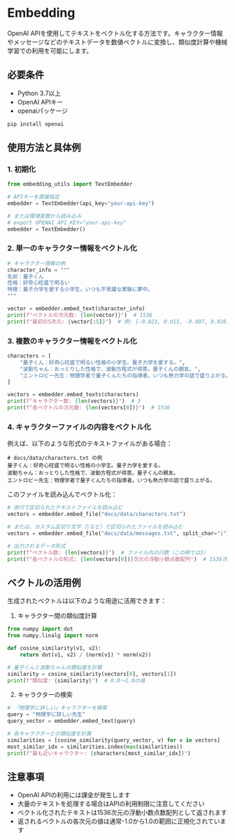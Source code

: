 # Embedding

OpenAI APIを使用してテキストをベクトル化する方法です。キャラクター情報やメッセージなどのテキストデータを数値ベクトルに変換し、類似度計算や機械学習での利用を可能にします。

## 必要条件

- Python 3.7以上
- OpenAI APIキー
- openaiパッケージ

```bash
pip install openai
```

## 使用方法と具体例

### 1. 初期化

```python
from embedding_utils import TextEmbedder

# APIキーを直接指定
embedder = TextEmbedder(api_key="your-api-key")

# または環境変数から読み込み
# export OPENAI_API_KEY="your-api-key"
embedder = TextEmbedder()
```

### 2. 単一のキャラクター情報をベクトル化

```python
# キャラクター情報の例
character_info = """
名前：量子くん
性格：好奇心旺盛で明るい
特徴：量子力学を愛する小学生。いつも不思議な実験に夢中。
"""

vector = embedder.embed_text(character_info)
print(f"ベクトルの次元数: {len(vector)}")  # 1536
print(f"最初の5次元: {vector[:5]}")  # 例: [-0.023, 0.015, -0.007, 0.028, 0.011]
```

### 3. 複数のキャラクター情報をベクトル化

```python
characters = [
    "量子くん：好奇心旺盛で明るい性格の小学生。量子力学を愛する。",
    "波動ちゃん：おっとりした性格で、波動方程式が得意。量子くんの親友。",
    "エントロピー先生：物理学者で量子くんたちの指導者。いつも熱力学の話で盛り上がる。"
]

vectors = embedder.embed_texts(characters)
print(f"キャラクター数: {len(vectors)}")  # 3
print(f"各ベクトルの次元数: {len(vectors[0])}")  # 1536
```

### 4. キャラクターファイルの内容をベクトル化

例えば、以下のような形式のテキストファイルがある場合：

```text
# docs/data/characters.txt の例
量子くん：好奇心旺盛で明るい性格の小学生。量子力学を愛する。
波動ちゃん：おっとりした性格で、波動方程式が得意。量子くんの親友。
エントロピー先生：物理学者で量子くんたちの指導者。いつも熱力学の話で盛り上がる。
```

このファイルを読み込んでベクトル化：

```python
# 改行で区切られたテキストファイルを読み込む
vectors = embedder.embed_file("docs/data/characters.txt")

# または、カスタム区切り文字（|など）で区切られたファイルを読み込む
vectors = embedder.embed_file("docs/data/messages.txt", split_char="|")

# 出力されるデータ形式
print(f"ベクトル数: {len(vectors)}")  # ファイル内の行数（この例では3）
print(f"各ベクトルの形式: {len(vectors[0])}次元の浮動小数点数配列")  # 1536次元
```

## ベクトルの活用例

生成されたベクトルは以下のような用途に活用できます：

1. キャラクター間の類似度計算
```python
from numpy import dot
from numpy.linalg import norm

def cosine_similarity(v1, v2):
    return dot(v1, v2) / (norm(v1) * norm(v2))

# 量子くんと波動ちゃんの類似度を計算
similarity = cosine_similarity(vectors[0], vectors[1])
print(f"類似度: {similarity}")  # 0.0～1.0の値
```

2. キャラクターの検索
```python
# 「物理学に詳しい」キャラクターを検索
query = "物理学に詳しい先生"
query_vector = embedder.embed_text(query)

# 各キャラクターとの類似度を計算
similarities = [cosine_similarity(query_vector, v) for v in vectors]
most_similar_idx = similarities.index(max(similarities))
print(f"最も近いキャラクター: {characters[most_similar_idx]}")
```

## 注意事項

- OpenAI APIの利用には課金が発生します
- 大量のテキストを処理する場合はAPIの利用制限に注意してください
- ベクトル化されたテキストは1536次元の浮動小数点数配列として返されます
- 返されるベクトルの各次元の値は通常-1.0から1.0の範囲に正規化されています
